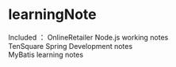 # learningNote  
Included ： 
OnlineRetailer Node.js working notes  
TenSquare Spring Development notes  
MyBatis learning notes  
